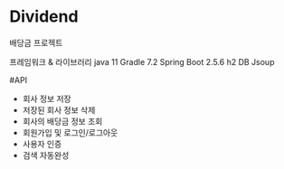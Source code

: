 # Dividend
배당금 프로젝트

프레임워크 & 라이브러리
java 11
Gradle 7.2
Spring Boot 2.5.6
h2 DB
Jsoup

#API

- 회사 정보 저장
- 저장된 회사 정보 삭제
- 회사의 배당금 정보 조회
- 회원가입 및 로그인/로그아웃
- 사용자 인증
- 검색 자동완성
